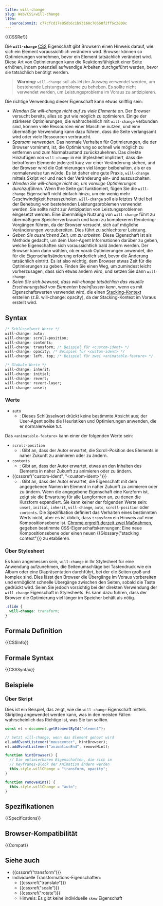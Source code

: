 ```yaml
---
title: will-change
slug: Web/CSS/will-change
l10n:
  sourceCommit: c77cfcd17e85db6c1b93160c70668f2ff6c2809c
---
```


{{CSSRef}}

Die **`will-change`** [CSS](/de/docs/Web/CSS) Eigenschaft gibt Browsern einen Hinweis darauf, wie sich ein Element voraussichtlich verändern wird. Browser können so Optimierungen vornehmen, bevor ein Element tatsächlich verändert wird. Diese Art von Optimierungen kann die Reaktionsfähigkeit einer Seite erhöhen, indem potenziell aufwendige Arbeiten durchgeführt werden, bevor sie tatsächlich benötigt werden.

> **Warning:** `will-change` soll als letzter Ausweg verwendet werden, um bestehende Leistungsprobleme zu beheben. Es sollte nicht verwendet werden, um Leistungsprobleme im Voraus zu antizipieren.

Die richtige Verwendung dieser Eigenschaft kann etwas knifflig sein:

- _Wenden Sie will-change nicht auf zu viele Elemente an._ Der Browser versucht bereits, alles so gut wie möglich zu optimieren. Einige der stärkeren Optimierungen, die wahrscheinlich mit `will-change` verbunden sind, können viele Ressourcen einer Maschine nutzen, und eine übermäßige Verwendung kann dazu führen, dass die Seite verlangsamt wird oder viele Ressourcen verbraucht.
- _Sparsam verwenden._ Das normale Verhalten für Optimierungen, die der Browser vornimmt, ist, die Optimierung so schnell wie möglich zu entfernen und zum Normalzustand zurückzukehren. Das direkte Hinzufügen von `will-change` in ein Stylesheet impliziert, dass die betroffenen Elemente jederzeit kurz vor einer Veränderung stehen, und der Browser wird die Optimierungen viel länger beibehalten, als er es normalerweise tun würde. Es ist daher eine gute Praxis, `will-change` mittels Skript vor und nach der Veränderung ein- und auszuschalten.
- _Wenden Sie will-change nicht an, um voreilige Optimierungen durchzuführen._ Wenn Ihre Seite gut funktioniert, fügen Sie die `will-change` Eigenschaft nicht einfach hinzu, um ein wenig mehr Geschwindigkeit herauszuholen. `will-change` soll als letztes Mittel bei der Behebung von bestehenden Leistungsproblemen verwendet werden. Sie sollte nicht zur Antizipation von Leistungsproblemen eingesetzt werden. Eine übermäßige Nutzung von `will-change` führt zu übermäßigem Speicherverbrauch und kann zu komplexeren Rendering-Vorgängen führen, da der Browser versucht, sich auf mögliche Veränderungen vorzubereiten. Dies führt zu schlechterer Leistung.
- _Geben Sie ausreichend Zeit, um zu arbeiten._ Diese Eigenschaft ist als Methode gedacht, um dem User-Agent Informationen darüber zu geben, welche Eigenschaften sich voraussichtlich bald ändern werden. Der Browser kann dann wählen, ob er vorab Optimierungen anwendet, die für die Eigenschaftsänderung erforderlich sind, bevor die Änderung tatsächlich eintritt. Es ist also wichtig, dem Browser etwas Zeit für die Optimierungen zu geben. Finden Sie einen Weg, um zumindest leicht vorherzusagen, dass sich etwas ändern wird, und setzen Sie dann `will-change`.
- _Seien Sie sich bewusst, dass will-change tatsächlich das visuelle Erscheinungsbild von Elementen beeinflussen kann_, wenn es mit Eigenschaftswerten verwendet wird, die einen [Stacking-Kontext](/de/docs/Web/CSS/CSS_positioned_layout/Understanding_z-index/Stacking_context) erstellen (z.B. will-change: opacity), da der Stacking-Kontext im Voraus erstellt wird.

## Syntax

```css
/* Schlüsselwort Werte */
will-change: auto;
will-change: scroll-position;
will-change: contents;
will-change: transform; /* Beispiel für <custom-ident> */
will-change: opacity; /* Beispiel für <custom-ident> */
will-change: left, top; /* Beispiel für zwei <animatable-feature> */

/* Globale Werte */
will-change: inherit;
will-change: initial;
will-change: revert;
will-change: revert-layer;
will-change: unset;
```

### Werte

- `auto`
  - : Dieses Schlüsselwort drückt keine bestimmte Absicht aus; der User-Agent sollte die Heuristiken und Optimierungen anwenden, die er normalerweise tut.

Das `<animatable-feature>` kann einer der folgenden Werte sein:

- `scroll-position`
  - : Gibt an, dass der Autor erwartet, die Scroll-Position des Elements in naher Zukunft zu animieren oder zu ändern.
- `contents`
  - : Gibt an, dass der Autor erwartet, etwas an den Inhalten des Elements in naher Zukunft zu animieren oder zu ändern.
- {{cssxref("custom-ident", "&lt;custom-ident&gt;")}}
  - : Gibt an, dass der Autor erwartet, die Eigenschaft mit dem angegebenen Namen im Element in naher Zukunft zu animieren oder zu ändern. Wenn die angegebene Eigenschaft eine Kurzform ist, zeigt sie die Erwartung für alle Langformen an, zu denen die Kurzform expandiert. Sie kann keiner der folgenden Werte sein: `unset`, `initial`, `inherit`, `will-change`, `auto`, `scroll-position` oder `contents`. Die Spezifikation definiert das Verhalten eines bestimmten Werts nicht, aber es ist üblich, dass `transform` ein Hinweis auf eine Kompositionsebene ist. [Chrome ergreift derzeit zwei Maßnahmen](https://github.com/operasoftware/devopera/pull/330), gegeben bestimmte CSS-Eigenschaftskennungen: Eine neue Kompositionsebene oder einen neuen {{Glossary("stacking context")}} zu etablieren.

### Über Stylesheet

Es kann angemessen sein, `will-change` in Ihr Stylesheet für eine Anwendung aufzunehmen, die Seitenumschläge bei Tastendruck wie ein Album oder eine Diapräsentation durchführt, bei der die Seiten groß und komplex sind. Dies lässt den Browser die Übergänge im Voraus vorbereiten und ermöglicht schnelle Übergänge zwischen den Seiten, sobald die Taste gedrückt wird. Seien Sie jedoch vorsichtig bei der direkten Verwendung der `will-change` Eigenschaft in Stylesheets. Es kann dazu führen, dass der Browser die Optimierung viel länger im Speicher behält als nötig.

```css
.slide {
  will-change: transform;
}
```

## Formale Definition

{{CSSInfo}}

## Formale Syntax

{{CSSSyntax}}

## Beispiele

### Über Skript

Dies ist ein Beispiel, das zeigt, wie die `will-change` Eigenschaft mittels Skripting angewendet werden kann, was in den meisten Fällen wahrscheinlich das Richtige ist, was Sie tun sollten.

```js
const el = document.getElementById("element");

// Setzt will-change, wenn das Element gehovt wird
el.addEventListener("mouseenter", hintBrowser);
el.addEventListener("animationEnd", removeHint);

function hintBrowser() {
  // Die optimierbaren Eigenschaften, die sich im
  // Keyframes-Block der Animation ändern werden
  this.style.willChange = "transform, opacity";
}

function removeHint() {
  this.style.willChange = "auto";
}
```

## Spezifikationen

{{Specifications}}

## Browser-Kompatibilität

{{Compat}}

## Siehe auch

- {{cssxref("transform")}}
- Individuelle Transformations-Eigenschaften:
  - {{cssxref("translate")}}
  - {{cssxref("scale")}}
  - {{cssxref("rotate")}}
  - Hinweis: Es gibt keine individuelle `skew` Eigenschaft
